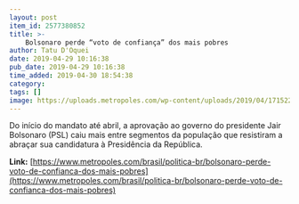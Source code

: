 ```yaml
---
layout: post
item_id: 2577380852
title: >-
    Bolsonaro perde “voto de confiança” dos mais pobres
author: Tatu D'Oquei
date: 2019-04-29 10:16:38
pub_date: 2019-04-29 10:16:38
time_added: 2019-04-30 18:54:38
category: 
tags: []
image: https://uploads.metropoles.com/wp-content/uploads/2019/04/17152219/170419MM_Enterro-do-PM-Herison-de-Oliveira-Bezerra-assassinado-no-Barril-66-em-taguatinga071.jpg
---
```


Do início do mandato até abril, a aprovação ao governo do presidente Jair Bolsonaro (PSL) caiu mais entre segmentos da população que resistiram a abraçar sua candidatura à Presidência da República.

**Link:** [https://www.metropoles.com/brasil/politica-br/bolsonaro-perde-voto-de-confianca-dos-mais-pobres](https://www.metropoles.com/brasil/politica-br/bolsonaro-perde-voto-de-confianca-dos-mais-pobres)

